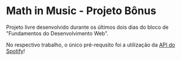 # Math in Music - Projeto Bônus

Projeto livre desenvolvido durante os últimos dois dias do bloco de "Fundamentos do Desenvolvimento Web".

No respectivo trabalho, o único pré-requsito foi a utilização da [API do Spotify](https://developer.spotify.com/documentation/web-api/)!

